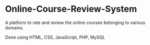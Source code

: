 # Online-Course-Review-System
A platform to rate and review the online courses belonging to various domains.

Done using HTML, CSS, JavaScript, PHP, MySQL
